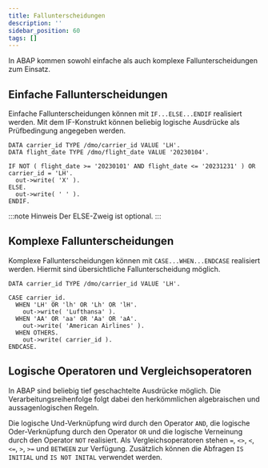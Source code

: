 ```yaml
---
title: Fallunterscheidungen
description: ''
sidebar_position: 60
tags: []
---
```


In ABAP kommen sowohl einfache als auch komplexe Fallunterscheidungen zum Einsatz.

## Einfache Fallunterscheidungen
Einfache Fallunterscheidungen können mit `IF...ELSE...ENDIF` realisiert werden. Mit dem IF-Konstrukt können beliebig logische Ausdrücke als Prüfbedingung angegeben werden. 

```abap showLineNumbers
DATA carrier_id TYPE /dmo/carrier_id VALUE 'LH'.
DATA flight_date TYPE /dmo/flight_date VALUE '20230104'.

IF NOT ( flight_date >= '20230101' AND flight_date <= '20231231' ) OR carrier_id = 'LH'.
  out->write( 'X' ).
ELSE.
  out->write( ' ' ).
ENDIF.
```

:::note Hinweis
Der ELSE-Zweig ist optional.
:::

## Komplexe Fallunterscheidungen
Komplexe Fallunterscheidungen können mit `CASE...WHEN...ENDCASE` realisiert werden. Hiermit sind übersichtliche Fallunterscheidung möglich.

```abap
DATA carrier_id TYPE /dmo/carrier_id VALUE 'LH'.

CASE carrier_id.
  WHEN 'LH' OR 'lh' OR 'Lh' OR 'lH'.
    out->write( 'Lufthansa' ).
  WHEN 'AA' OR 'aa' OR 'Aa' OR 'aA'.
    out->write( 'American Airlines' ).
  WHEN OTHERS.
    out->write( carrier_id ).
ENDCASE.
```

## Logische Operatoren und Vergleichsoperatoren
In ABAP sind beliebig tief geschachtelte Ausdrücke möglich. Die Verarbeitungsreihenfolge folgt dabei den herkömmlichen algebraischen und aussagenlogischen Regeln. 

Die logische Und-Verknüpfung wird durch den Operator `AND`, die logische Oder-Verknüpfung durch den Operator `OR` und die logische Verneinung durch den Operator `NOT` realisiert. Als Vergleichsoperatoren stehen `=`, `<>`, `<`, `<=`, `>`, `>=` und `BETWEEN` zur 
Verfügung. Zusätzlich können die Abfragen `IS INITIAL` und `IS NOT INITAL` verwendet werden.
